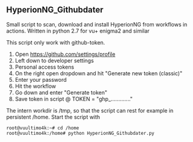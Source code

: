 ## HyperionNG_Githubdater

Small script to scan, download and install HyperionNG from workflows in actions.
Written in python 2.7 for vu+ enigma2 and similar

This script only work with github-token.
1. Open https://github.com/settings/profile
2. Left down to developer settings
3. Personal access tokens
4. On the right open dropdown and hit "Generate new token (classic)"
5. Enter your password
6. Hit the workflow
7. Go down and enter "Generate token"
8. Save token in script @ TOKEN = "ghp_............."

The intern workdir is /tmp, so that the script can rest for example in persistent /home.
Start the script with
```
root@vuultimo4k:~# cd /home
root@vuultimo4k:/home# python HyperionNG_Githubdater.py
```
